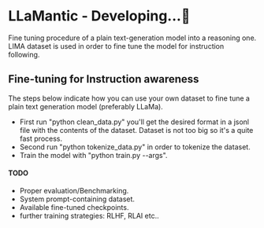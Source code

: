 # LLaMantic - Developing...🚧

Fine tuning procedure of a plain text-generation model into a reasoning one.
LIMA dataset is used in order to fine tune the model for instruction following.

## Fine-tuning for Instruction awareness
The steps below indicate how you can use your own dataset to fine tune a plain text generation model (preferably LLaMa).
- First run "python clean_data.py" you'll get the desired format in a jsonl file with the contents of the dataset. Dataset is not too big so it's a quite fast process.
- Second run "python tokenize_data.py" in order to tokenize the dataset.
- Train the model with "python train.py --args".

#### TODO
- Proper evaluation/Benchmarking.
- System prompt-containing dataset.
- Available fine-tuned checkpoints.
- further training strategies: RLHF, RLAI etc..
